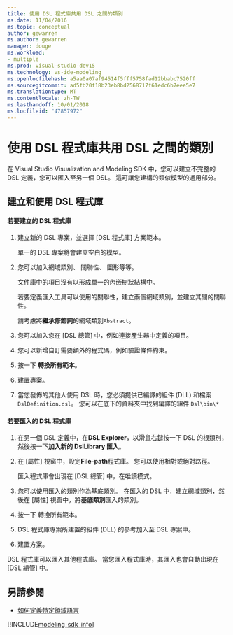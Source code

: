 ```yaml
---
title: 使用 DSL 程式庫共用 DSL 之間的類別
ms.date: 11/04/2016
ms.topic: conceptual
author: gewarren
ms.author: gewarren
manager: douge
ms.workload:
- multiple
ms.prod: visual-studio-dev15
ms.technology: vs-ide-modeling
ms.openlocfilehash: a5aa0a07af94514f5fff5758fad12bbabc7520ff
ms.sourcegitcommit: ad5fb20f18b23eb8bd2568717f61edc6b7eee5e7
ms.translationtype: MT
ms.contentlocale: zh-TW
ms.lasthandoff: 10/01/2018
ms.locfileid: "47857972"
---
```

# <a name="sharing-classes-between-dsls-by-using-a-dsl-library"></a>使用 DSL 程式庫共用 DSL 之間的類別
在 Visual Studio Visualization and Modeling SDK 中，您可以建立不完整的 DSL 定義，您可以匯入至另一個 DSL。 這可讓您建構的類似模型的通用部分。

## <a name="creating-and-using-dsl-libraries"></a>建立和使用 DSL 程式庫

#### <a name="to-create-a-dsl-library"></a>若要建立的 DSL 程式庫

1.  建立新的 DSL 專案，並選擇 [DSL 程式庫] 方案範本。

     單一的 DSL 專案將會建立空白的模型。

2.  您可以加入網域類別、 關聯性、 圖形等等。

     文件庫中的項目沒有以形成單一的內嵌樹狀結構中。

     若要定義匯入工具可以使用的關聯性，建立兩個網域類別，並建立其間的關聯性。

     請考慮將**繼承修飾詞**的網域類別`Abstract`。

3.  您可以加入您在 [DSL 總管] 中，例如連接產生器中定義的項目。

4.  您可以新增自訂需要額外的程式碼，例如驗證條件約束。

5.  按一下 **轉換所有範本**。

6.  建置專案。

7.  當您發佈的其他人使用 DSL 時，您必須提供已編譯的組件 (DLL) 和檔案`DslDefinition.dsl`。 您可以在底下的資料夾中找到編譯的組件 `Dsl\bin\*`

#### <a name="to-import-a-dsl-library"></a>若要匯入的 DSL 程式庫

1.  在另一個 DSL 定義中，在**DSL Explorer**，以滑鼠右鍵按一下 DSL 的根類別，然後按一下**加入新的 DslLibrary 匯入**。

2.  在 [屬性] 視窗中，設定**File-path**程式庫。 您可以使用相對或絕對路徑。

     匯入程式庫會出現在 [DSL 總管] 中，在唯讀模式。

3.  您可以使用匯入的類別作為基底類別。 在匯入的 DSL 中，建立網域類別，然後在 [屬性] 視窗中，將**基底類別**匯入的類別。

4.  按一下 轉換所有範本。

5.  DSL 程式庫專案所建置的組件 (DLL) 的參考加入至 DSL 專案中。

6.  建置方案。

 DSL 程式庫可以匯入其他程式庫。 當您匯入程式庫時，其匯入也會自動出現在 [DSL 總管] 中。

## <a name="see-also"></a>另請參閱

- [如何定義特定領域語言](../modeling/how-to-define-a-domain-specific-language.md)

[!INCLUDE[modeling_sdk_info](includes/modeling_sdk_info.md)]
